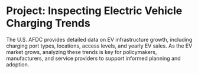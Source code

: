 # Project: Inspecting Electric Vehicle Charging Trends
The U.S. AFDC provides detailed data on EV infrastructure growth, including charging port types, locations, access levels, and yearly EV sales. As the EV market grows, analyzing these trends is key for policymakers, manufacturers, and service providers to support informed planning and adoption.
